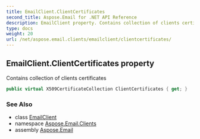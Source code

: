 ```yaml
---
title: EmailClient.ClientCertificates
second_title: Aspose.Email for .NET API Reference
description: EmailClient property. Contains collection of clients certificates
type: docs
weight: 20
url: /net/aspose.email.clients/emailclient/clientcertificates/
---
```

## EmailClient.ClientCertificates property

Contains collection of clients certificates

```csharp
public virtual X509CertificateCollection ClientCertificates { get; }
```

### See Also

* class [EmailClient](../)
* namespace [Aspose.Email.Clients](../../emailclient/)
* assembly [Aspose.Email](../../../)


